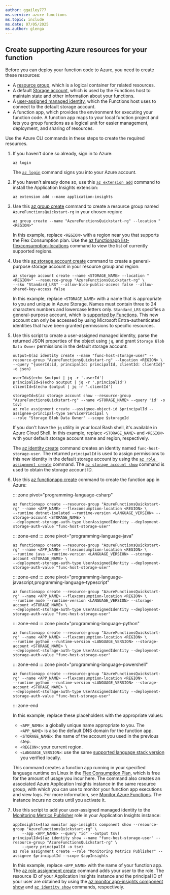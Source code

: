 ```yaml
---
author: ggailey777
ms.service: azure-functions
ms.topic: include
ms.date: 07/05/2025
ms.author: glenga
---
```


## Create supporting Azure resources for your function

Before you can deploy your function code to Azure, you need to create these resources:

- A [resource group](../articles/azure-resource-manager/management/overview.md), which is a logical container for related resources.
- A default [Storage account](../articles/storage/common/storage-account-create.md), which is used by the Functions host to maintain state and other information about your functions. 
- A [user-assigned managed identity](/azure/active-directory/managed-identities-azure-resources/overview), which the Functions host uses to connect to the default storage account.
- A function app, which provides the environment for executing your function code. A function app maps to your local function project and lets you group functions as a logical unit for easier management, deployment, and sharing of resources.

Use the Azure CLI commands in these steps to create the required resources.

1. If you haven't done so already, sign in to Azure:

    <!---Replace the PowerShell examples after we get the Flex support in the Functions cmdlets. 
    ### [Azure CLI](#tab/azure-cli)-->

    ```azurecli
    az login
    ```

    The [`az login`](/cli/azure/reference-index#az-login) command signs you into your Azure account.
    <!---
    ### [Azure PowerShell](#tab/azure-powershell) 
    ```azurepowershell
    Connect-AzAccount
    ```

    The [Connect-AzAccount](/powershell/module/az.accounts/connect-azaccount) cmdlet signs you into your Azure account.

    ---
    -->

1. If you haven't already done so, use this [`az extension add`](/cli/azure/extension#az-extension-add) command to install the Application Insights extension:

    ```azurecli
    az extension add --name application-insights
    ```

1. Use this [az group create](/cli/azure/group#az-group-create) command to create a resource group named `AzureFunctionsQuickstart-rg` in your chosen region:
    <!---
    ### [Azure CLI](#tab/azure-cli)-->
    
    ```azurecli
    az group create --name "AzureFunctionsQuickstart-rg" --location "<REGION>"
    ```
 
    In this example, replace `<REGION>` with a region near you that supports the Flex Consumption plan. Use the [az functionapp list-flexconsumption-locations](/cli/azure/functionapp#az-functionapp-list-flexconsumption-locations) command to view the list of currently supported regions.
    <!---
    ### [Azure PowerShell](#tab/azure-powershell)

    ```azurepowershell
    New-AzResourceGroup -Name AzureFunctionsQuickstart-rg -Location <REGION>
    ```

    The [New-AzResourceGroup](/powershell/module/az.resources/new-azresourcegroup) command creates a resource group. You generally create your resource group and resources in a region near you, using an available region returned from the [Get-AzLocation](/powershell/module/az.resources/get-azlocation) cmdlet.

    ---
    -->

1. Use this [az storage account create](/cli/azure/storage/account#az-storage-account-create) command to create a general-purpose storage account in your resource group and region:
    <!---
    ### [Azure CLI](#tab/azure-cli)
    -->
    ```azurecli
    az storage account create --name <STORAGE_NAME> --location "<REGION>" --resource-group "AzureFunctionsQuickstart-rg" \
    --sku "Standard_LRS" --allow-blob-public-access false --allow-shared-key-access false
    ```

     
    <!---
    ### [Azure PowerShell](#tab/azure-powershell)

    ```azurepowershell
    New-AzStorageAccount -ResourceGroupName AzureFunctionsQuickstart-rg -Name <STORAGE_NAME> -SkuName Standard_LRS -Location <REGION> -AllowBlobPublicAccess $false
    ```

    The [New-AzStorageAccount](/powershell/module/az.storage/new-azstorageaccount) cmdlet creates the storage account.

    ---
    -->

    In this example, replace `<STORAGE_NAME>` with a name that is appropriate to you and unique in Azure Storage. Names must contain three to 24 characters numbers and lowercase letters only. `Standard_LRS` specifies a general-purpose account, which is [supported by Functions](../articles/azure-functions/storage-considerations.md#storage-account-requirements). This new account can only be accessed by using Microsoft Entra-authenticated identities that have been granted permissions to specific resources. 

1. Use this script to create a user-assigned managed identity, parse the returned JSON properties of the object using `jq`, and grant `Storage Blob Data Owner` permissions in the default storage account: 

    ```azurecli  
    output=$(az identity create --name "func-host-storage-user" --resource-group "AzureFunctionsQuickstart-rg" --location <REGION> \
    --query "{userId:id, principalId: principalId, clientId: clientId}" -o json)

    userId=$(echo $output | jq -r '.userId')
    principalId=$(echo $output | jq -r '.principalId')
    clientId=$(echo $output | jq -r '.clientId')

    storageId=$(az storage account show --resource-group "AzureFunctionsQuickstart-rg" --name <STORAGE_NAME> --query 'id' -o tsv)
    az role assignment create --assignee-object-id $principalId --assignee-principal-type ServicePrincipal \
    --role "Storage Blob Data Owner" --scope $storageId
    ```

    If you don't have the `jq` utility in your local Bash shell, it's available in Azure Cloud Shell. In this example, replace `<STORAGE_NAME>` and `<REGION>` with your default storage account name and region, respectively.

    The [az identity create](/cli/azure/identity#az-identity-create) command creates an identity named `func-host-storage-user`. The returned `principalId` is used to assign permissions to this new identity in the default storage account by using the [`az role assignment create`](/cli/azure/role/assignment#az-role-assignment-create) command. The [`az storage account show`](/cli/azure/storage/account#az-storage-account-show) command is used to obtain the storage account ID. 

1. Use this [az functionapp create](/cli/azure/functionapp#az-functionapp-create) command to create the function app in Azure:
    <!---Replace tabs when PowerShell cmdlets support Flex Consumption plans.
    ### [Azure CLI](#tab/azure-cli)
    -->
    ::: zone pivot="programming-language-csharp"
    ```azurecli
    az functionapp create --resource-group "AzureFunctionsQuickstart-rg" --name <APP_NAME> --flexconsumption-location <REGION> \
    --runtime dotnet-isolated --runtime-version <LANGUAGE_VERSION> --storage-account <STORAGE_NAME> \
    --deployment-storage-auth-type UserAssignedIdentity --deployment-storage-auth-value "func-host-storage-user"
    ```
    ::: zone-end
    ::: zone pivot="programming-language-java" 
    ```azurecli
    az functionapp create --resource-group "AzureFunctionsQuickstart-rg" --name <APP_NAME> --flexconsumption-location <REGION> \
    --runtime java --runtime-version <LANGUAGE_VERSION> --storage-account <STORAGE_NAME> \
    --deployment-storage-auth-type UserAssignedIdentity --deployment-storage-auth-value "func-host-storage-user"
    ```
    ::: zone-end
    ::: zone pivot="programming-language-javascript,programming-language-typescript" 
    ```azurecli
    az functionapp create --resource-group "AzureFunctionsQuickstart-rg" --name <APP_NAME> --flexconsumption-location <REGION> \
    --runtime node --runtime-version <LANGUAGE_VERSION> --storage-account <STORAGE_NAME> \
    --deployment-storage-auth-type UserAssignedIdentity --deployment-storage-auth-value "func-host-storage-user"
    ```
    ::: zone-end
    ::: zone pivot="programming-language-python" 
    ```azurecli
    az functionapp create --resource-group "AzureFunctionsQuickstart-rg" --name <APP_NAME> --flexconsumption-location <REGION> \
    --runtime python --runtime-version <LANGUAGE_VERSION> --storage-account <STORAGE_NAME> \
    --deployment-storage-auth-type UserAssignedIdentity --deployment-storage-auth-value "func-host-storage-user"
    ```
    ::: zone-end
    ::: zone pivot="programming-language-powershell" 
    ```azurecli
    az functionapp create --resource-group "AzureFunctionsQuickstart-rg" --name <APP_NAME> --flexconsumption-location <REGION> \
    --runtime python --runtime-version <LANGUAGE_VERSION> --storage-account <STORAGE_NAME> \
    --deployment-storage-auth-type UserAssignedIdentity --deployment-storage-auth-value "func-host-storage-user"
    ```
    ::: zone-end
    <!---
    ### [Azure PowerShell](#tab/azure-powershell)

    ```azurepowershell
    New-AzFunctionApp -Name <APP_NAME> -ResourceGroupName AzureFunctionsQuickstart-rg -StorageAccount <STORAGE_NAME> -Runtime dotnet-isolated -FunctionsVersion 4 -Location '<REGION>'
    ```

    The [New-AzFunctionApp](/powershell/module/az.functions/new-azfunctionapp) cmdlet creates the function app in Azure.

    ---
    -->
    In this example, replace these placeholders with the appropriate values:

    + `<APP_NAME>`: a globally unique name appropriate to you. The `<APP_NAME>` is also the default DNS domain for the function app.
    + `<STORAGE_NAME>`: the name of the account you used in the previous step.
    + `<REGION>`: your current region. 
    + `<LANGUAGE_VERSION>`: use the same [supported language stack version](../articles/azure-functions/supported-languages.md) you verified locally.

    This command creates a function app running in your specified language runtime on Linux in the [Flex Consumption Plan](../articles/azure-functions/flex-consumption-plan.md), which is free for the amount of usage you incur here. The command also creates an associated Azure Application Insights instance in the same resource group, with which you can use to monitor your function app executions and view logs. For more information, see [Monitor Azure Functions](../articles/azure-functions/functions-monitoring.md). The instance incurs no costs until you activate it.

1. Use this script to add your user-assigned managed identity to the [Monitoring Metrics Publisher](../articles/role-based-access-control/built-in-roles/monitor.md#monitoring-metrics-publisher) role in your Application Insights instance:

    ```azurecli
    appInsights=$(az monitor app-insights component show --resource-group "AzureFunctionsQuickstart-rg" \
        --app <APP_NAME> --query "id" --output tsv)
    principalId=$(az identity show --name "func-host-storage-user" --resource-group "AzureFunctionsQuickstart-rg" \
        --query principalId -o tsv)
    az role assignment create --role "Monitoring Metrics Publisher" --assignee $principalId --scope $appInsights
    ```

    In this example, replace `<APP_NAME>` with the name of your function app. The [az role assignment create](/cli/azure/role/assignment#az-role-assignment-create) command adds your user to the role. The resource ID of your Application Insights instance and the principal ID of your user are obtained by using the [az monitor app-insights component show](/cli/azure/monitor/app-insights/component#az-monitor-app-insights-component-show) and [`az identity show`](/cli/azure/identity#az-identity-show) commands, respectively. 
